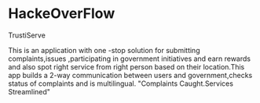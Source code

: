 # HackeOverFlow
TrustiServe


This is an application with  one -stop solution for submitting complaints,issues ,participating in government initiatives and earn rewards and  also spot right service from right person based on their location.This app builds a 2-way communication between users and government,checks status of complaints and is multilingual.
"Complaints Caught.Services Streamlined"
